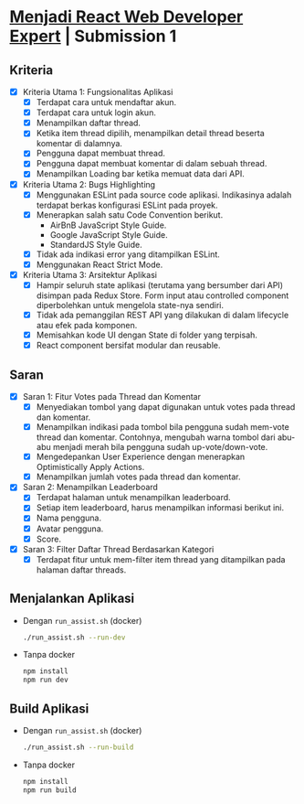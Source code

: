 # [Menjadi React Web Developer Expert](https://www.dicoding.com/academies/418/) | Submission 1

## Kriteria

- [x] Kriteria Utama 1: Fungsionalitas Aplikasi
  - [x] Terdapat cara untuk mendaftar akun.
  - [x] Terdapat cara untuk login akun.
  - [x] Menampilkan daftar thread.
  - [x] Ketika item thread dipilih, menampilkan detail thread beserta komentar di dalamnya.
  - [x] Pengguna dapat membuat thread.
  - [x] Pengguna dapat membuat komentar di dalam sebuah thread.
  - [x] Menampilkan Loading bar ketika memuat data dari API.
- [x] Kriteria Utama 2: Bugs Highlighting
  - [x] Menggunakan ESLint pada source code aplikasi. Indikasinya adalah terdapat berkas konfigurasi ESLint pada proyek.
  - [x] Menerapkan salah satu Code Convention berikut.
    - AirBnB JavaScript Style Guide.
    - Google JavaScript Style Guide.
    - StandardJS Style Guide.
  - [x] Tidak ada indikasi error yang ditampilkan ESLint.
  - [x] Menggunakan React Strict Mode.
- [x] Kriteria Utama 3: Arsitektur Aplikasi
  - [x] Hampir seluruh state aplikasi (terutama yang bersumber dari API) disimpan pada Redux Store. Form input atau controlled component diperbolehkan untuk mengelola state-nya sendiri.
  - [x] Tidak ada pemanggilan REST API yang dilakukan di dalam lifecycle atau efek pada komponen.
  - [x] Memisahkan kode UI dengan State di folder yang terpisah.
  - [x] React component bersifat modular dan reusable.

## Saran

- [x] Saran 1: Fitur Votes pada Thread dan Komentar
  - [x] Menyediakan tombol yang dapat digunakan untuk votes pada thread dan komentar.
  - [x] Menampilkan indikasi pada tombol bila pengguna sudah mem-vote thread dan komentar. Contohnya, mengubah warna tombol dari abu-abu menjadi merah bila pengguna sudah up-vote/down-vote.
  - [x] Mengedepankan User Experience dengan menerapkan Optimistically Apply Actions.
  - [x] Menampilkan jumlah votes pada thread dan komentar.
- [x] Saran 2: Menampilkan Leaderboard
  - [x] Terdapat halaman untuk menampilkan leaderboard.
  - [x] Setiap item leaderboard, harus menampilkan informasi berikut ini.
  - [x] Nama pengguna.
  - [x] Avatar pengguna.
  - [x] Score.
- [x] Saran 3: Filter Daftar Thread Berdasarkan Kategori
  - [x] Terdapat fitur untuk mem-filter item thread yang ditampilkan pada halaman daftar threads.

## Menjalankan Aplikasi

- Dengan `run_assist.sh` (docker)

  ```bash
  ./run_assist.sh --run-dev
  ```

- Tanpa docker

  ```bash
  npm install
  npm run dev
  ```

## Build Aplikasi

- Dengan `run_assist.sh` (docker)

  ```bash
  ./run_assist.sh --run-build
  ```

- Tanpa docker

  ```bash
  npm install
  npm run build
  ```
